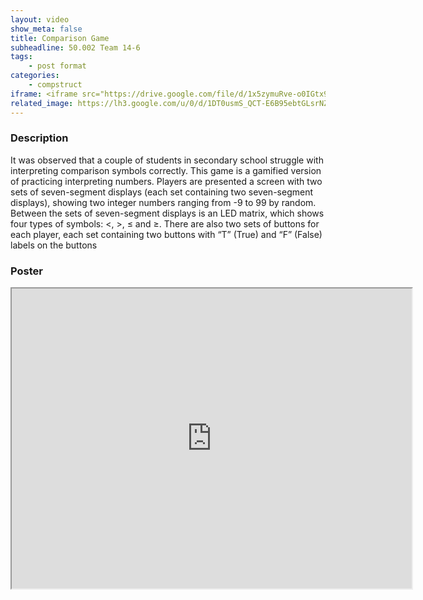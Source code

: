 ```yaml
---
layout: video
show_meta: false
title: Comparison Game
subheadline: 50.002 Team 14-6
tags:
    - post format
categories:
    - compstruct
iframe: <iframe src="https://drive.google.com/file/d/1x5zymuRve-o0IGtx9nbsiynH_O5dLdeH/preview" width="640" height="480"></iframe>
related_image: https://lh3.google.com/u/0/d/1DT0usmS_QCT-E6B95ebtGLsrNZFGuHdR=w300-h300-p-k-nu-iv1
---
```


### Description

It was observed that a couple of students in secondary school struggle with interpreting comparison symbols correctly. This game is a gamified version of practicing interpreting numbers. Players are presented a screen with two sets of seven-segment displays (each set containing two seven-segment displays), showing two integer numbers ranging from -9 to 99 by random. Between the sets of seven-segment displays is an LED matrix, which shows four types of symbols: <, >, ≤ and ≥. There are also two sets of buttons for each player, each set containing two buttons with “T” (True) and “F” (False) labels on the buttons

### Poster

<iframe src="https://drive.google.com/file/d/1DT0usmS_QCT-E6B95ebtGLsrNZFGuHdR/preview" width="640" height="480"></iframe>
